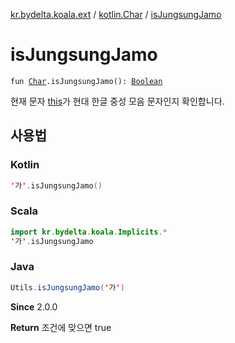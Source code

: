 [kr.bydelta.koala.ext](../index.md) / [kotlin.Char](index.md) / [isJungsungJamo](./is-jungsung-jamo.md)

# isJungsungJamo

`fun `[`Char`](https://kotlinlang.org/api/latest/jvm/stdlib/kotlin/-char/index.html)`.isJungsungJamo(): `[`Boolean`](https://kotlinlang.org/api/latest/jvm/stdlib/kotlin/-boolean/index.html)

현재 문자 [this](is-jungsung-jamo/-this-.md)가 현대 한글 중성 모음 문자인지 확인합니다.

## 사용법

### Kotlin

``` kotlin
'가'.isJungsungJamo()
```

### Scala

``` kotlin
import kr.bydelta.koala.Implicits.*
'가'.isJungsungJamo
```

### Java

``` java
Utils.isJungsungJamo('가')
```

**Since**
2.0.0

**Return**
조건에 맞으면 true

